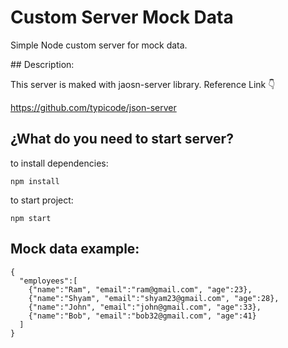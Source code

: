 # Custom Server Mock Data
Simple Node custom server for mock data.

## Description:

This server is maked with jaosn-server library. 
Reference Link 👇

https://github.com/typicode/json-server 

## ¿What do you need to start server?

to install dependencies:

```npm install```


to start project:

```npm start```



## Mock data example:


```
{
  "employees":[    
    {"name":"Ram", "email":"ram@gmail.com", "age":23},    
    {"name":"Shyam", "email":"shyam23@gmail.com", "age":28},  
    {"name":"John", "email":"john@gmail.com", "age":33},    
    {"name":"Bob", "email":"bob32@gmail.com", "age":41}   
  ]
}
```
